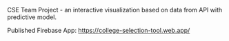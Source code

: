 CSE Team Project - an interactive visualization based on data from API with predictive model.

Published Firebase App:  https://college-selection-tool.web.app/

